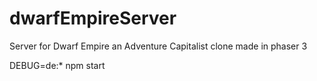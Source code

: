 # dwarfEmpireServer
Server for Dwarf Empire an Adventure Capitalist clone made in phaser 3


DEBUG=de:* npm start